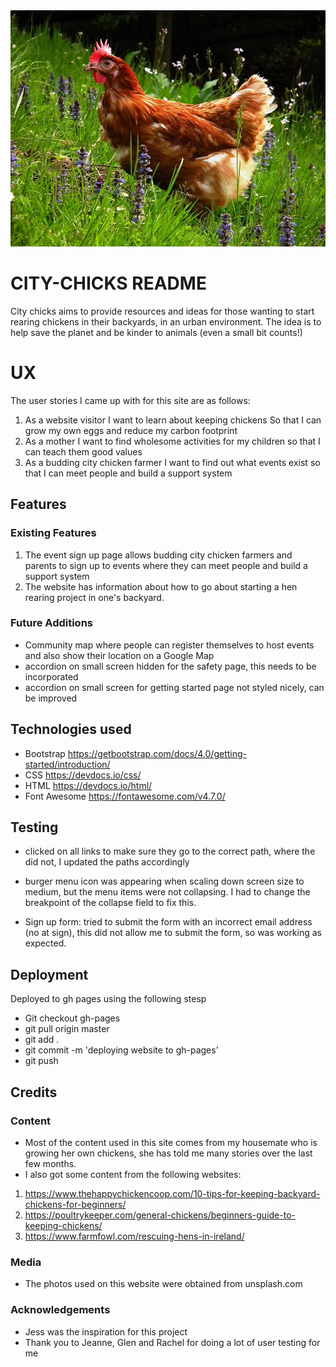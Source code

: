 <img src="/assets/images/chicken-grass-range-hen-poultry-meadow-brown.jpg" style="margin: 0;">

# CITY-CHICKS README
City chicks aims to provide resources and ideas for those wanting to start rearing chickens in their
backyards, in an urban environment. The idea is to help save the planet and be kinder to animals (even
a small bit counts!)

# UX
The user stories I  came up with for this site are as follows:

1. As a website visitor I want to learn about keeping chickens So that I can grow my own eggs and reduce my carbon footprint
2. As a mother I want to find wholesome activities for my children so that I can teach them good values
3. As a budding city chicken farmer I want to find out what events exist so that I can meet people and build a support system

## Features
### Existing Features

1. The event sign up page allows budding city chicken farmers and parents to sign up to events where they can meet people and build a support system
2. The website has information about how to go about starting a hen rearing project in one's backyard.

### Future Additions
- Community map where people can register themselves to host events and also show their location on a Google Map
- accordion on small screen hidden for the safety page, this needs to be incorporated
- accordion on small screen for getting started page not styled nicely, can be improved


## Technologies used
- Bootstrap https://getbootstrap.com/docs/4.0/getting-started/introduction/
- CSS https://devdocs.io/css/   
- HTML https://devdocs.io/html/
- Font Awesome https://fontawesome.com/v4.7.0/   


## Testing
- clicked on all links to make sure they go to the correct path, where the did not, I updated the paths accordingly
- burger menu icon was appearing when scaling down screen size to medium, but the menu items were not collapsing.  I had to change the breakpoint of the collapse field to fix this.

- Sign up form: tried to submit the form with an incorrect email address (no at sign), this did not allow me to submit the form, so was working as expected.


## Deployment
Deployed to gh pages using the following stesp
- Git checkout gh-pages 
- git pull origin master
- git add .
- git commit -m 'deploying website to gh-pages'
- git push
 

## Credits
### Content
- Most of the content used in this site comes from my housemate who is growing her own chickens, she has told me many stories over the last few months.
- I also got some content from the following websites:
1. https://www.thehappychickencoop.com/10-tips-for-keeping-backyard-chickens-for-beginners/
2. https://poultrykeeper.com/general-chickens/beginners-guide-to-keeping-chickens/
3. https://www.farmfowl.com/rescuing-hens-in-ireland/

### Media
- The photos used on this website were obtained from unsplash.com 

### Acknowledgements
- Jess was the inspiration for this project
- Thank you to Jeanne, Glen and Rachel for doing a lot of user testing for me


